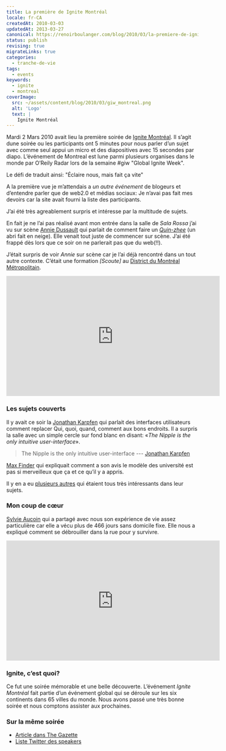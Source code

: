 ```yaml
---
title: La première de Ignite Montréal
locale: fr-CA
createdAt: 2010-03-03
updatedAt: 2013-03-27
canonical: https://renoirboulanger.com/blog/2010/03/la-premiere-de-ignite-montreal
status: publish
revising: true
migrateLinks: true
categories:
  - tranche-de-vie
tags:
  - events
keywords:
  - ignite
  - montreal
coverImage:
  src: ~/assets/content/blog/2010/03/giw_montreal.png
  alt: 'Logo'
  text: |
    Ignite Montréal
---
```

<!--
migrateLinks:
  external: 3
  waybackMachine:
  - www.ignitemontreal.com
  - www.scoutsmm.qc.ca
  - communities.canada.com
-->

Mardi 2 Mars 2010 avait lieu la première soirée de [Ignite Montréal][0]. Il
s’agit dune soirée ou les participants ont 5 minutes pour nous parler d’un sujet
avec comme seul appui un micro et des diapositives avec 15 secondes par diapo.
L’événement de Montreal est lune parmi plusieurs organises dans le monde par
O’Reily Radar lors de la semaine \#giw "Global Ignite Week".

Le défi de traduit ainsi: "Éclaire nous, mais fait ça vite"

A la première vue je m’attendais a _un autre événement_ de blogeurs et
d’entendre parler que de web2.0 et médias sociaux: Je n’avai pas fait mes
devoirs car la site avait fourni la liste des participants.

J’ai été très agreablement surpris et intéresse par la multitude de sujets.

En fait je ne l’ai pas réalisé avant mon entrée dans la salle de _Sala Rossa_
j’ai vu sur scène [Annie Dussault][1] qui parlait de comment faire un
_[Quin-zhee][2]_ (un abri fait en neige). Elle venait tout juste de commencer
sur scène. J’ai été frappé dès lors que ce soir on ne parlerait pas que du
web(!!).

J’était surpris de voir *Annie* sur scène car je l’ai déjà rencontré dans un tout
autre contexte. C’était une formation _\[Scoute\]_ au [District du Montréal
Métropolitain][3].

<iframe width="560" height="315" src="https://www.youtube.com/embed/7fzt7JSc4aM" frameborder="0" allow="accelerometer; autoplay; encrypted-media; gyroscope; picture-in-picture" allowfullscreen></iframe>
<!--#TODO-Video-Lazy-Load-->

### Les sujets couverts

Il y avait ce soir la [Jonathan Karpfen][4] qui parlait des interfaces
utilisateurs comment replacer Qui, quoi, quand, comment aux bons endroits. Il a
surpris la salle avec un simple cercle sur fond blanc en disant: «_The Nipple is
the only intuitive user-interface_».

> The Nipple is the only intuitive user-interface --- [Jonathan Karpfen][4]

[Max Finder][5] qui expliquait comment a son avis le modèle des université est
pas si merveilleux que ça et ce qu’il y a appris.

Il y en a eu [plusieurs autres][6] qui étaient tous très intéressants dans leur
sujets.

### Mon coup de cœur

[Sylvie Aucoin][7] qui a partagé avec nous son expérience de vie assez
particulière car elle a vécu plus de 466 jours sans domicile fixe. Elle nous a
expliqué comment se débrouiller dans la rue pour y survivre.

<iframe width="560" height="315" src="https://www.youtube.com/embed/H5TaqO-n0lQ" frameborder="0" allow="accelerometer; autoplay; encrypted-media; gyroscope; picture-in-picture" allowfullscreen></iframe>
<!--#TODO-Video-Lazy-Load-->

### Ignite, c’est quoi?

Ce fut une soirée mémorable et une belle découverte. L’événement _Ignite
Montréal_ fait partie d’un événement global qui se déroule sur les six
continents dans 65 villes du monde. Nous avons passé une très bonne soirée et
nous comptons assister aux prochaines.

### Sur la même soirée

- [Article dans The Gazette][8]
- [Liste Twitter des speakers][9]

[0]: http://www.ignitemontreal.com/
[1]: https://twitter.com/cuttedfinger 'Annie Dussault'
[2]: https://en.wikipedia.org/wiki/Quinzhee
[3]: http://www.scoutsmm.qc.ca
[4]: https://twitter.com/junkbop
[5]: https://twitter.com/maxfinder
[6]: http://www.ignitemontreal.com/2010/02/24/ignite-montreal-speakers/
[7]: https://twitter.com/sylaucoin
[8]:
  http://communities.canada.com/MONTREALGAZETTE/blogs/tech/archive/2010/03/03/now-i-know-how-to-survive-on-the-streets.aspx
[9]: https://twitter.com/ignitemtl/ignite-1-speakers
